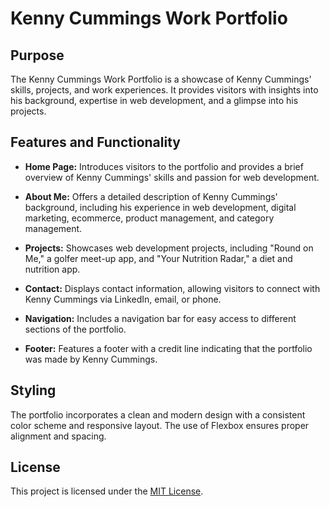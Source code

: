 # Kenny Cummings Work Portfolio

## Purpose

The Kenny Cummings Work Portfolio is a showcase of Kenny Cummings' skills, projects, and work experiences. It provides visitors with insights into his background, expertise in web development, and a glimpse into his projects.

## Features and Functionality

- **Home Page:** Introduces visitors to the portfolio and provides a brief overview of Kenny Cummings' skills and passion for web development.

- **About Me:** Offers a detailed description of Kenny Cummings' background, including his experience in web development, digital marketing, ecommerce, product management, and category management.

- **Projects:** Showcases web development projects, including "Round on Me," a golfer meet-up app, and "Your Nutrition Radar," a diet and nutrition app.

- **Contact:** Displays contact information, allowing visitors to connect with Kenny Cummings via LinkedIn, email, or phone.

- **Navigation:** Includes a navigation bar for easy access to different sections of the portfolio.

- **Footer:** Features a footer with a credit line indicating that the portfolio was made by Kenny Cummings.

## Styling

The portfolio incorporates a clean and modern design with a consistent color scheme and responsive layout. The use of Flexbox ensures proper alignment and spacing.

## License

This project is licensed under the [MIT License](LICENSE).